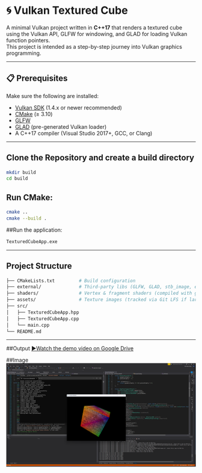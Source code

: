 ﻿# 🌀 Vulkan Textured Cube

A minimal Vulkan project written in **C++17** that renders a textured cube using the Vulkan API, GLFW for windowing, and GLAD for loading Vulkan function pointers.  
This project is intended as a step-by-step journey into Vulkan graphics programming.

---

## 📋 Prerequisites

Make sure the following are installed:

- [Vulkan SDK](https://vulkan.lunarg.com/sdk/home) (1.4.x or newer recommended)  
- [CMake](https://cmake.org/download/) (≥ 3.10)  
- [GLFW](https://www.glfw.org/download.html)  
- [GLAD](https://glad.dav1d.de/) (pre-generated Vulkan loader)  
- A C++17 compiler (Visual Studio 2017+, GCC, or Clang)  

---

##  Clone the Repository and create a build directory
```bash
mkdir build
cd build
```

##  Run CMake:
```bash 
cmake ..
cmake --build .
```

##Run the application:
```bash
TexturedCubeApp.exe
```
---

## Project Structure
```bash 
├── CMakeLists.txt         # Build configuration
├── external/              # Third-party libs (GLFW, GLAD, stb_image, etc.)
├── shaders/               # Vertex & fragment shaders (compiled with glslc)
├── assets/                # Texture images (tracked via Git LFS if large)
├── src/
│   ├── TexturedCubeApp.hpp
│   ├── TexturedCubeApp.cpp
│   └── main.cpp
└── README.md
```
---


##Output
[▶Watch the demo video on Google Drive](https://drive.google.com/file/d/1vcL_xPUbLJk3AOCkBchB2sbul4h4D7r8/view?usp=drive_link)

 ##Image
![Demo Image](assets/media/demo.png)
